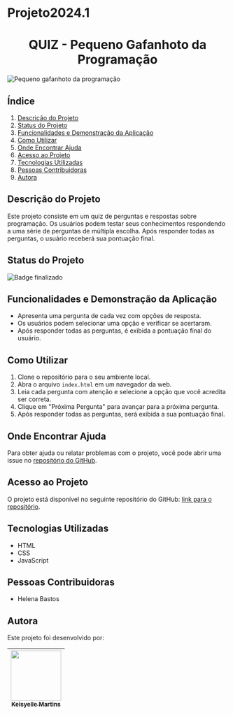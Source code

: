 # Projeto2024.1
<h1 align="center">QUIZ - Pequeno Gafanhoto da Programação</h1>

![Pequeno gafanhoto da programação](https://github.com/keisyelle/Projeto2024.1/assets/159586021/d5ab5247-d052-4c5c-b56f-66f50c2b1486)

## Índice

1. [Descrição do Projeto](#descrição-do-projeto)
2. [Status do Projeto](#status-do-projeto)
3. [Funcionalidades e Demonstração da Aplicação](#funcionalidades-e-demonstração-da-aplicação)
4. [Como Utilizar](#como-utilizar)
5. [Onde Encontrar Ajuda](#onde-encontrar-ajuda)
6. [Acesso ao Projeto](#acesso-ao-projeto)
7. [Tecnologias Utilizadas](#tecnologias-utilizadas)
8. [Pessoas Contribuidoras](#pessoas-contribuidoras)
9. [Autora](#autora)

## Descrição do Projeto

Este projeto consiste em um quiz de perguntas e respostas sobre programação. Os usuários podem testar seus conhecimentos respondendo a uma série de perguntas de múltipla escolha. Após responder todas as perguntas, o usuário receberá sua pontuação final.

## Status do Projeto

![Badge finalizado](https://img.shields.io/badge/status-FINALIZADO-green)

## Funcionalidades e Demonstração da Aplicação

- Apresenta uma pergunta de cada vez com opções de resposta.
- Os usuários podem selecionar uma opção e verificar se acertaram.
- Após responder todas as perguntas, é exibida a pontuação final do usuário.

## Como Utilizar

1. Clone o repositório para o seu ambiente local.
2. Abra o arquivo `index.html` em um navegador da web.
3. Leia cada pergunta com atenção e selecione a opção que você acredita ser correta.
4. Clique em "Próxima Pergunta" para avançar para a próxima pergunta.
5. Após responder todas as perguntas, será exibida a sua pontuação final.

## Onde Encontrar Ajuda

Para obter ajuda ou relatar problemas com o projeto, você pode abrir uma issue no [repositório do GitHub](https://github.com/keisyelle/Projeto2024.1).

## Acesso ao Projeto

O projeto está disponível no seguinte repositório do GitHub: [link para o repositório](https://github.com/keisyelle/Projeto2024.1.git).

## Tecnologias Utilizadas

- HTML
- CSS
- JavaScript

## Pessoas Contribuidoras

- Helena Bastos

## Autora

Este projeto foi desenvolvido por:

| [<img loading="lazy" src="https://avatars.githubusercontent.com/u/159586021?v=4" width=115><br><sub>Keisyelle Martins</sub>](https://github.com/keisyelle)
| :---: | 
